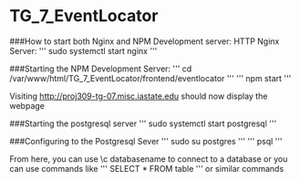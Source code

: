 # TG_7_EventLocator

###How to start both Nginx and NPM Development server:
HTTP Nginx Server:
'''
sudo systemctl start nginx
'''

###Starting the NPM Development Server:
'''
cd /var/www/html/TG_7_EventLocator/frontend/eventlocator
'''
'''
npm start
'''

Visiting http://proj309-tg-07.misc.iastate.edu should now display the webpage

###Starting the postgresql server
'''
sudo systemctl start postgresql
'''

###Configuring to the Postgresql Sever
'''
sudo su postgres
'''
'''
psql
'''

From here, you can use \c databasename to connect to a database
or you can use commands like 
'''
SELECT * FROM table
'''
or similar commands


